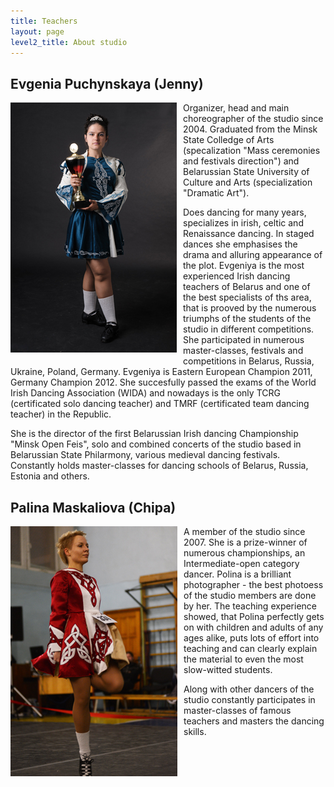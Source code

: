 ```yaml
---
title: Teachers
layout: page
level2_title: About studio
---
```


## Evgenia Puchynskaya  (Jenny)

<a style="float: left; cursor: default; margin: 0 10px 10px 0;" class="th"><img src="/img/teachers_jenny.jpg" /></a>
Organizer, head and main choreographer of the studio since 2004.
Graduated from the Minsk State Colledge of Arts (specalization "Mass
ceremonies and festivals direction") and Belarussian State University
of Culture and Arts (specialization "Dramatic Art").

Does dancing for many years, specializes in irish, celtic and
Renaissance dancing. In staged dances she emphasises the drama and
alluring appearance of the plot. Evgeniya is the most experienced
Irish dancing teachers of Belarus and one of the best specialists of
ths area, that is prooved by the numerous triumphs of the students of
the studio in different competitions. She participated in numerous
master-classes, festivals and competitions in Belarus, Russia,
Ukraine, Poland, Germany. Evgeniya is Eastern European Champion 2011,
Germany Champion 2012. She succesfully passed the exams of the World
Irish Dancing Association (WIDA) and nowadays is the only TCRG
(certificated solo dancing teacher) and TMRF (certificated team
dancing teacher) in the Republic.

She is the director of the first
Belarussian Irish dancing Championship "Minsk Open Feis", solo and
combined concerts of the studio based in Belarussian State Philarmony,
various medieval dancing festivals. Constantly holds master-classes
for dancing schools of Belarus, Russia, Estonia and others.

<div data-clearing></div>

## Palina Maskaliova (Chipa)

<a style="float: left; cursor: default; margin: 0 10px 10px 0;" class="th"><img src="/img/teachers_chipa.jpg" /></a>
A member of the studio since 2007. She is a prize-winner of numerous
championships, an Intermediate-open category dancer. Polina is a
brilliant photographer - the best photoess of the studio members are
done by her. The teaching experience showed, that Polina perfectly
gets on with children and adults of any ages alike, puts lots of
effort into teaching and can clearly explain the material to even the
most slow-witted students.

Along with other dancers of the studio
constantly participates in master-classes of famous teachers and
masters the dancing skills.
